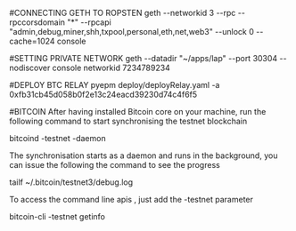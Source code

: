 #CONNECTING GETH TO ROPSTEN
geth --networkid 3 --rpc --rpccorsdomain "*" --rpcapi "admin,debug,miner,shh,txpool,personal,eth,net,web3" --unlock 0 --cache=1024 console

#SETTING PRIVATE NETWORK
geth --datadir "~/apps/lap" --port 30304 --nodiscover console networkid 7234789234


#DEPLOY BTC RELAY
pyepm deploy/deployRelay.yaml -a 0xfb31cb45d058b0f2e13c24eacd39230d74c4f6f5



#BITCOIN
After having installed Bitcoin core on your machine, run the following command to start synchronising the testnet blockchain

bitcoind -testnet -daemon

The synchronisation starts as a daemon and runs in the background, you can issue the following the command to see the progress

tailf ~/.bitcoin/testnet3/debug.log

To access the command line apis , just add the -testnet parameter

bitcoin-cli -testnet getinfo